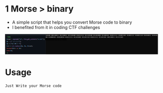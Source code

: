 # 1 Morse > binary

- A simple script that helps you convert Morse code to binary
- I benefited from it in coding CTF challenges

![clarification](https://raw.githubusercontent.com/Al-khalid/crypto/master/d.png)

# Usage
`Just Write your Morse code`
